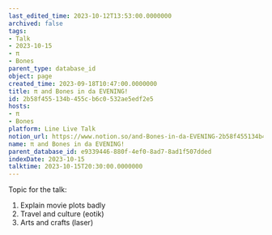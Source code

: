 ```yaml
---
last_edited_time: 2023-10-12T13:53:00.0000000
archived: false
tags:
- Talk
- 2023-10-15
- π
- Bones
parent_type: database_id
object: page
created_time: 2023-09-18T10:47:00.0000000
title: π and Bones in da EVENING!
id: 2b58f455-134b-455c-b6c0-532ae5edf2e5
hosts:
- π
- Bones
platform: Line Live Talk
notion_url: https://www.notion.so/and-Bones-in-da-EVENING-2b58f455134b455cb6c0532ae5edf2e5
name: π and Bones in da EVENING!
parent_database_id: e9339446-880f-4ef0-8ad7-8ad1f507dded
indexDate: 2023-10-15
talktime: 2023-10-15T20:30:00.0000000
---
```


Topic for the talk:
1. Explain movie plots  badly 
2. Travel and culture (eotik)
3. Arts and crafts (laser)

























